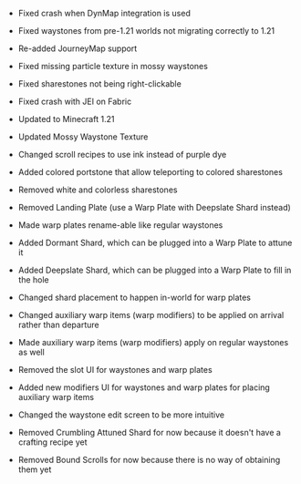 - Fixed crash when DynMap integration is used

- Fixed waystones from pre-1.21 worlds not migrating correctly to 1.21

- Re-added JourneyMap support
- Fixed missing particle texture in mossy waystones

- Fixed sharestones not being right-clickable
- Fixed crash with JEI on Fabric

- Updated to Minecraft 1.21
- Updated Mossy Waystone Texture 
- Changed scroll recipes to use ink instead of purple dye
- Added colored portstone that allow teleporting to colored sharestones
- Removed white and colorless sharestones
- Removed Landing Plate (use a Warp Plate with Deepslate Shard instead)
- Made warp plates rename-able like regular waystones
- Added Dormant Shard, which can be plugged into a Warp Plate to attune it
- Added Deepslate Shard, which can be plugged into a Warp Plate to fill in the hole
- Changed shard placement to happen in-world for warp plates
- Changed auxiliary warp items (warp modifiers) to be applied on arrival rather than departure
- Made auxiliary warp items (warp modifiers) apply on regular waystones as well
- Removed the slot UI for waystones and warp plates
- Added new modifiers UI for waystones and warp plates for placing auxiliary warp items
- Changed the waystone edit screen to be more intuitive
- Removed Crumbling Attuned Shard for now because it doesn't have a crafting recipe yet
- Removed Bound Scrolls for now because there is no way of obtaining them yet